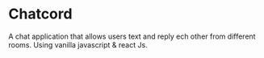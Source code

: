 # Chatcord

A chat application that allows users text and reply ech other from different rooms.
Using vanilla javascript & react Js.
